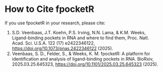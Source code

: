 # How to Cite fpocketR

If you use fpocketR in your research, please cite:

1. S.D. Veenbaas, J.T. Koehn, P.S. Irving, N.N. Lama, & K.M. Weeks, Ligand-binding pockets in RNA and where to find them, Proc. Natl. Acad. Sci. U.S.A. 122 (17) e2422346122, https://doi.org/10.1073/pnas.2422346122 (2025).
2. Veenbaas, S. D., Felder, S., & Weeks, K. M. fpocketR: A platform for identification and analysis of ligand-binding pockets in RNA. BioRxiv, 2025.03.25.645323, https://doi.org/10.1101/2025.03.25.645323 (2025).
